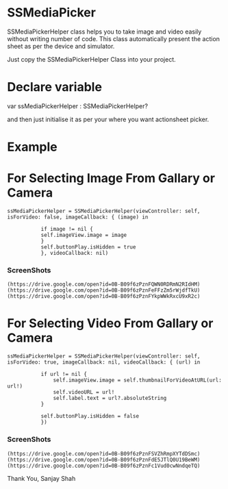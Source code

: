 # SSMediaPicker
SSMediaPickerHelper class helps you to take image and video easily without writing number of code. This class automatically present the action sheet as per the device and simulator.

Just copy the SSMediaPickerHelper Class into your project.

# Declare variable
var ssMediaPickerHelper : SSMediaPickerHelper?

and then just initialise it as per your where you want actionsheet picker.

# Example
# For Selecting Image From Gallary or Camera

 ``` 
 ssMediaPickerHelper = SSMediaPickerHelper(viewController: self, isForVideo: false, imageCallback: { (image) in
            
            if image != nil {
            self.imageView.image = image
            }
            self.buttonPlay.isHidden = true
            }, videoCallback: nil)
```

### ScreenShots

```
(https://drive.google.com/open?id=0B-B09f6zPznFQWN0RDRmN2RIdHM)
(https://drive.google.com/open?id=0B-B09f6zPznFeFFzZm5rWjdfTkU)
(https://drive.google.com/open?id=0B-B09f6zPznFYkpWWkRxcU9xR2c)
```
# For Selecting Video From Gallary or Camera

 ``` 
 ssMediaPickerHelper = SSMediaPickerHelper(viewController: self, isForVideo: true, imageCallback: nil, videoCallback: { (url) in
            
            if url != nil {
                self.imageView.image = self.thumbnailForVideoAtURL(url: url!)
                self.videoURL = url!
                self.label.text = url?.absoluteString
            }
            
            self.buttonPlay.isHidden = false
            })
```
### ScreenShots

```
(https://drive.google.com/open?id=0B-B09f6zPznFSVZhRmpXYTdDSmc)
(https://drive.google.com/open?id=0B-B09f6zPznFdE5JTlQ0U19BeWM)
(https://drive.google.com/open?id=0B-B09f6zPznFc1Vud0cwNndqeTQ)
```
Thank You,
Sanjay Shah
